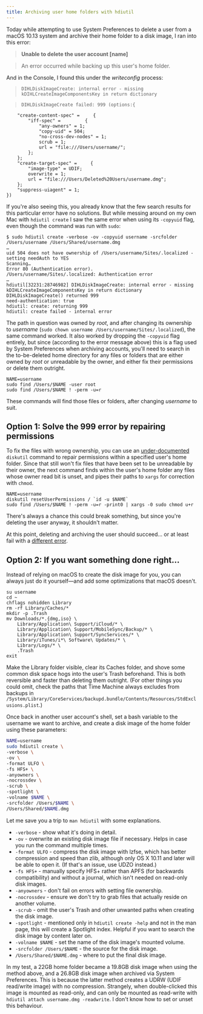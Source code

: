 ```yaml
---
title: Archiving user home folders with hdiutil
---
```


Today while attempting to use System Preferences to delete a user from a macOS 10.13 system and archive their home folder to a disk image, I ran into this error:

> **Unable to delete the user account [name]**

> An error occurred while backing up this user's home folder.

And in the Console, I found this under the _writeconfig_ process:

>     DIHLDiskImageCreate: internal error - missing kDIHLCreateImageComponentsKey in return dictionary

>     DIHLDiskImageCreate failed: 999 (options:{
        "create-content-spec" =     {
            "iff-spec" =         {
                "any-owners" = 1;
                "copy-uid" = 504;
                "no-cross-dev-nodes" = 1;
                scrub = 1;
                url = "file:///Users/username/";
            };
        };
        "create-target-spec" =     {
            "image-type" = UDIF;
            overwrite = 1;
            url = "file:///Users/Deleted%20Users/username.dmg";
        };
        "suppress-uiagent" = 1;
    })

If you're also seeing this, you already know that the few search results for this particular error have no solutions. But while messing around on my own Mac with `hdiutil create` I saw the same error when using its `-copyuid` flag, even though the command was run with `sudo`:

    $ sudo hdiutil create -verbose -ov -copyuid username -srcfolder /Users/username /Users/Shared/username.dmg
    …
    uid 504 does not have ownership of /Users/username/Sites/.localized - setting needAuth to YES
    Scanning…
    Error 80 (Authentication error).
    /Users/username/Sites/.localized: Authentication error
    …
    hdiutil[32231:28746982] DIHLDiskImageCreate: internal error - missing kDIHLCreateImageComponentsKey in return dictionary
    DIHLDiskImageCreate() returned 999
    need-authentication: true
    hdiutil: create: returning 999
    hdiutil: create failed - internal error

The path in question was owned by _root_, and after changing its ownership to _username_ (`sudo chown username /Users/username/Sites/.localized`), the same command worked. It also worked by dropping the `-copyuid` flag entirely, but since (according to the error message above) this is a flag used by System Preferences when archiving accounts, you'll need to search in the to-be-deleted home directory for any files or folders that are either owned by _root_ or unreadable by the owner, and either fix their permissions or delete them outright.

    NAME=username
    sudo find /Users/$NAME -user root
    sudo find /Users/$NAME ! -perm -u=r

These commands will find those files or folders, after changing _username_ to suit.

## Option 1: Solve the 999 error by repairing permissions

To fix the files with wrong ownership, you can use an [under-documented](https://eclecticlight.co/2017/06/15/something-odd-you-cant-fix-sierra-re-introduces-repairing-permissions/)  `diskutil` command to repair permissions within a specified user's home folder. Since that still won't fix files that have been set to be unreadable by their owner, the next command finds within the user's home folder any files whose owner read bit is unset, and pipes their paths to `xargs` for correction with `chmod`.

    NAME=username
    diskutil resetUserPermissions / `id -u $NAME`
    sudo find /Users/$NAME ! -perm -u=r -print0 | xargs -0 sudo chmod u+r

There's always a chance this could break something, but since you're deleting the user anyway, it shouldn't matter.

At this point, deleting and archiving the user should succeed… or at least fail with a [different error](https://medium.com/@ambroselittle/cant-delete-original-admin-user-on-macos-high-sierra-1d79fb438246).

## Option 2: If you want something done right…

Instead of relying on macOS to create the disk image for you, you can always just do it yourself—and add some optimizations that macOS doesn't.

    su username
    cd ~
    chflags nohidden Library
    rm -rf Library/Caches/*
    mkdir -p .Trash
    mv Downloads/*.{dmg,iso} \
        Library/Application\ Support/iCloud/* \
        Library/Application\ Support/MobileSync/Backup/* \
        Library/Application\ Support/SyncServices/* \
        Library/iTunes/i*\ Software\ Updates/* \
        Library/Logs/* \
        .Trash
    exit

Make the Library folder visible, clear its Caches folder, and shove some common disk space hogs into the user's Trash beforehand. This is both reversible and faster than deleting them outright. (For other things you could omit, check the paths that Time Machine always excludes from backups in `/System/Library/CoreServices/backupd.bundle/Contents/Resources/StdExclusions.plist`.)

Once back in another user account's shell, set a bash variable to the username we want to archive, and create a disk image of the home folder using these parameters:

```sh
NAME=username
sudo hdiutil create \
-verbose \
-ov \
-format ULFO \
-fs HFS+ \
-anyowners \
-nocrossdev \
-scrub \
-spotlight \
-volname $NAME \
-srcfolder /Users/$NAME \
/Users/Shared/$NAME.dmg
```

Let me save you a trip to `man hdiutil` with some explanations.

- `-verbose` - show what it's doing in detail.
- `-ov` - overwrite an existing disk image file if necessary. Helps in case you run the command multiple times.
- `-format ULFO` - compress the disk image with lzfse, which has better compression and speed than zlib, although only OS X 10.11 and later will be able to open it. (If that's an issue, use UDZO instead.)
- `-fs HFS+` - manually specify HFS+ rather than APFS (for backwards compatibility) and without a journal, which isn't needed on read-only disk images.
- `-anyowners` - don't fail on errors with setting file ownership.
- `-nocrossdev` - ensure we don't try to grab files that actually reside on another volume.
- `-scrub` - omit the user's Trash and other unwanted paths when creating the disk image.
- `-spotlight` - mentioned only in `hdiutil create -help` and not in the man page, this will create a Spotlight index. Helpful if you want to search the disk image by content later on.
- `-volname $NAME` - set the name of the disk image's mounted volume.
- `-srcfolder /Users/$NAME` - the source for the disk image.
- `/Users/Shared/$NAME.dmg` - where to put the final disk image.

In my test, a 22GB home folder became a 19.8GB disk image when using the method above, and a 26.8GB disk image when archived via System Preferences. This is because the latter method creates a UDRW (UDIF read/write image) with no compression. Strangely, when double-clicked this image is mounted as read-only, and can only be mounted as read-write with `hdiutil attach username.dmg -readwrite`. I don't know how to set or unset this behaviour.
